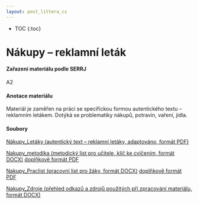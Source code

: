 ```yaml
---
layout: post_littera_cs
---
```

* TOC
{:toc}

# Nákupy – reklamní leták

#### Zařazení materiálu podle SERRJ

A2

#### Anotace materiálu

Materiál je zaměřen na práci se specifickou formou autentického textu – reklamním letákem. Dotýká se problematiky nákupů, potravin, vaření, jídla.

#### Soubory

[Nákupy_Letáky (autentický text – reklamní letáky, adaptováno, formát PDF)](/cs/littera/rustina/materialy/zaci/cteni/Nakupy_Letaky.pdf)

[Nakupy_metodika (metodický list pro učitele, klíč ke cvičením, formát DOCX)](/cs/littera/rustina/materialy/metodika/Nakupy_metodika.docx)
[doplňkově formát PDF](/cs/littera/rustina/materialy/metodika/Nakupy_metodika.pdf)

[Nakupy_Praclist (pracovní list pro žáky, formát DOCX)](/cs/littera/rustina/materialy/zaci/cteni/Nakupy_Praclist.docx)
[doplňkově formát PDF](/cs/littera/rustina/materialy/zaci/cteni/Nakupy_Praclist.pdf)

[Nakupy_Zdroje (přehled odkazů a zdrojů použitých při zpracování materiálu, formát DOCX)](/cs/littera/rustina/materialy/metodika/Nakupy_Zdroje.docx)